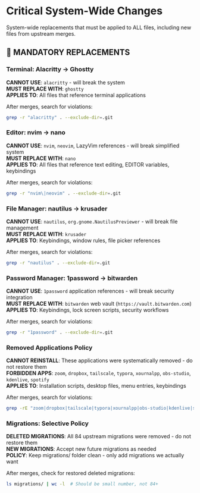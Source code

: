 # Critical System-Wide Changes

System-wide replacements that must be applied to ALL files, including new files from upstream merges.

## 🚨 MANDATORY REPLACEMENTS

### Terminal: Alacritty → Ghostty
**CANNOT USE**: `alacritty` - will break the system  
**MUST REPLACE WITH**: `ghostty`  
**APPLIES TO**: All files that reference terminal applications

After merges, search for violations:
```bash
grep -r "alacritty" . --exclude-dir=.git
```

### Editor: nvim → nano
**CANNOT USE**: `nvim`, `neovim`, LazyVim references - will break simplified system  
**MUST REPLACE WITH**: `nano`  
**APPLIES TO**: All files that reference text editing, EDITOR variables, keybindings

After merges, search for violations:
```bash
grep -r "nvim\|neovim" . --exclude-dir=.git
```

### File Manager: nautilus → krusader  
**CANNOT USE**: `nautilus`, `org.gnome.NautilusPreviewer` - will break file management  
**MUST REPLACE WITH**: `krusader`  
**APPLIES TO**: Keybindings, window rules, file picker references

After merges, search for violations:
```bash
grep -r "nautilus" . --exclude-dir=.git
```

### Password Manager: 1password → bitwarden
**CANNOT USE**: `1password` application references - will break security integration  
**MUST REPLACE WITH**: `bitwarden` web vault (`https://vault.bitwarden.com`)  
**APPLIES TO**: Keybindings, lock screen scripts, security workflows

After merges, search for violations:
```bash
grep -r "1password" . --exclude-dir=.git
```

### Removed Applications Policy
**CANNOT REINSTALL**: These applications were systematically removed - do not restore them  
**FORBIDDEN APPS**: `zoom`, `dropbox`, `tailscale`, `typora`, `xournalpp`, `obs-studio`, `kdenlive`, `spotify`  
**APPLIES TO**: Installation scripts, desktop files, menu entries, keybindings

After merges, search for violations:
```bash
grep -rE "zoom|dropbox|tailscale|typora|xournalpp|obs-studio|kdenlive|spotify" . --exclude-dir=.git
```

### Migrations: Selective Policy
**DELETED MIGRATIONS**: All 84 upstream migrations were removed - do not restore them  
**NEW MIGRATIONS**: Accept new future migrations as needed  
**POLICY**: Keep migrations/ folder clean - only add migrations we actually want

After merges, check for restored deleted migrations:
```bash
ls migrations/ | wc -l  # Should be small number, not 84+
```